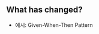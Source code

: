 <!-- PR 제목 형식 -->
<!-- [Section 3] Section title -->

## What has changed?

<!-- 강의 내용이나 코드의 내용에 대해 간단히 정리합니다 -->

* 예시: Given-When-Then Pattern
